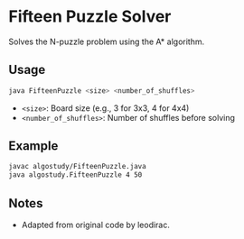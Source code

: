 # Fifteen Puzzle Solver

Solves the N-puzzle problem using the A* algorithm.

## Usage

```bash
java FifteenPuzzle <size> <number_of_shuffles>
```

- `<size>`: Board size (e.g., 3 for 3x3, 4 for 4x4)
- `<number_of_shuffles>`: Number of shuffles before solving

## Example

```bash
javac algostudy/FifteenPuzzle.java
java algostudy.FifteenPuzzle 4 50
```

## Notes

- Adapted from original code by leodirac.